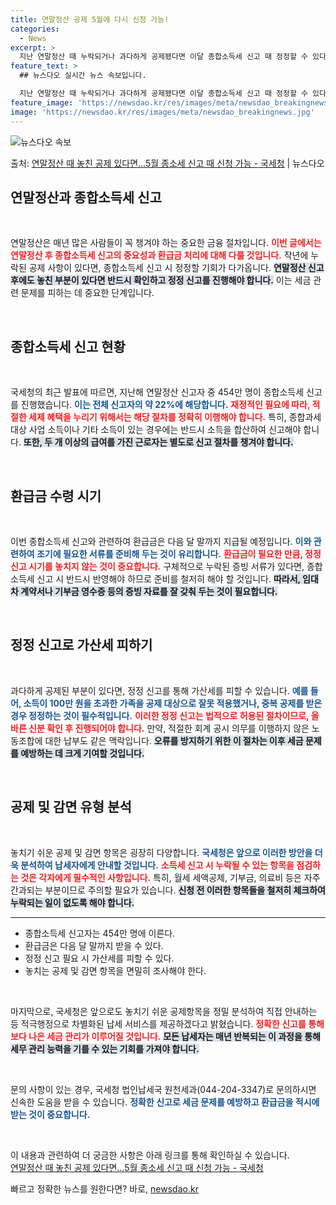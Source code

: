 ```yaml
---
title: 연말정산 공제 5월에 다시 신청 가능!
categories:
  - News
excerpt: >
  지난 연말정산 때 누락되거나 과다하게 공제됐다면 이달 종합소득세 신고 때 정정할 수 있다. 7일 국세청에 따…
feature_text: >
  ## 뉴스다오 실시간 뉴스 속보입니다.

  지난 연말정산 때 누락되거나 과다하게 공제됐다면 이달 종합소득세 신고 때 정정할 수 있다. 7일 국세청에 따…
feature_image: 'https://newsdao.kr/res/images/meta/newsdao_breakingnews.jpg'
image: 'https://newsdao.kr/res/images/meta/newsdao_breakingnews.jpg'
---
```


![뉴스다오 속보](https://newsdao.kr/res/images/meta/newsdao_breakingnews.jpg)

<p>출처: <a href="https://newsdao.kr/3738" rel="dofollow">연말정산 때 놓친 공제 있다면…5월 종소세 신고 때 신청 가능 - 국세청</a> | 뉴스다오</p>

<h2 data-ke-size="size26">연말정산과 종합소득세 신고</h2>

<p data-ke-size="size16">&nbsp;</p>

연말정산은 매년 많은 사람들이 꼭 챙겨야 하는 중요한 금융 절차입니다. <b><span style="color: #ee2323;">이번 글에서는 연말정산 후 종합소득세 신고의 중요성과 환급금 처리에 대해 다룰 것입니다.</span></b> 작년에 누락된 공제 사항이 있다면, 종합소득세 신고 시 정정할 기회가 다가옵니다. <b><span style="background-color: #21538527;">연말정산 신고 후에도 놓친 부분이 있다면 반드시 확인하고 정정 신고를 진행해야 합니다.</span></b> 이는 세금 관련 문제를 피하는 데 중요한 단계입니다. 

<p data-ke-size="size16">&nbsp;</p>

<h2 data-ke-size="size26">종합소득세 신고 현황</h2>

<p data-ke-size="size16">&nbsp;</p>

국세청의 최근 발표에 따르면, 지난해 연말정산 신고자 중 454만 명이 종합소득세 신고를 진행했습니다. <b><span style="color: #1a5490;">이는 전체 신고자의 약 22%에 해당합니다.</span></b> <b><span style="color: #ee2323;">재정적인 필요에 따라, 적절한 세제 혜택을 누리기 위해서는 해당 절차를 정확히 이행해야 합니다.</span></b> 특히, 종합과세 대상 사업 소득이나 기타 소득이 있는 경우에는 반드시 소득을 합산하여 신고해야 합니다. <b><span style="background-color: #21538527;">또한, 두 개 이상의 급여를 가진 근로자는 별도로 신고 절차를 챙겨야 합니다.</span></b>

<p data-ke-size="size16">&nbsp;</p>

<h2 data-ke-size="size26">환급금 수령 시기</h2>

<p data-ke-size="size16">&nbsp;</p>

이번 종합소득세 신고와 관련하여 환급금은 다음 달 말까지 지급될 예정입니다. <b><span style="color: #1a5490;">이와 관련하여 조기에 필요한 서류를 준비해 두는 것이 유리합니다.</span></b> <b><span style="color: #ee2323;">환급금이 필요한 만큼, 정정 신고 시기를 놓치지 않는 것이 중요합니다.</span></b> 구체적으로 누락된 증빙 서류가 있다면, 종합소득세 신고 시 반드시 반영해야 하므로 준비를 철저히 해야 할 것입니다. <b><span style="background-color: #21538527;">따라서, 임대차 계약서나 기부금 영수증 등의 증빙 자료를 잘 갖춰 두는 것이 필요합니다.</span></b>

<p data-ke-size="size16">&nbsp;</p>

<h2 data-ke-size="size26">정정 신고로 가산세 피하기</h2>

<p data-ke-size="size16">&nbsp;</p>

과다하게 공제된 부분이 있다면, 정정 신고를 통해 가산세를 피할 수 있습니다. <b><span style="color: #1a5490;">예를 들어, 소득이 100만 원을 초과한 가족을 공제 대상으로 잘못 적용했거나, 중복 공제를 받은 경우 정정하는 것이 필수적입니다.</span></b> <b><span style="color: #ee2323;">이러한 정정 신고는 법적으로 허용된 절차이므로, 올바른 신분 확인 후 진행되어야 합니다.</span></b> 만약, 적절한 회계 공시 의무를 이행하지 않은 노동조합에 대한 납부도 같은 맥락입니다. <b><span style="background-color: #21538527;">오류를 방지하기 위한 이 절차는 이후 세금 문제를 예방하는 데 크게 기여할 것입니다.</span></b>

<p data-ke-size="size16">&nbsp;</p>

<h2 data-ke-size="size26">공제 및 감면 유형 분석</h2>

<p data-ke-size="size16">&nbsp;</p>

놓치기 쉬운 공제 및 감면 항목은 굉장히 다양합니다. <b><span style="color: #1a5490;">국세청은 앞으로 이러한 방안을 더욱 분석하여 납세자에게 안내할 것입니다.</span></b> <b><span style="color: #ee2323;">소득세 신고 시 누락될 수 있는 항목을 점검하는 것은 각자에게 필수적인 사항입니다.</span></b> 특히, 월세 세액공제, 기부금, 의료비 등은 자주 간과되는 부분이므로 주의할 필요가 있습니다. <b><span style="background-color: #21538527;">신청 전 이러한 항목들을 철저히 체크하여 누락되는 일이 없도록 해야 합니다.</span></b>

<hr />

<ul>
<li>종합소득세 신고자는 454만 명에 이른다.</li>
<li>환급금은 다음 달 말까지 받을 수 있다.</li>
<li>정정 신고 필요 시 가산세를 피할 수 있다.</li>
<li>놓치는 공제 및 감면 항목을 면밀히 조사해야 한다.</li>
</ul>

<p data-ke-size="size16">&nbsp;</p>

마지막으로, 국세청은 앞으로도 놓치기 쉬운 공제항목을 정밀 분석하여 직접 안내하는 등 적극행정으로 차별화된 납세 서비스를 제공하겠다고 밝혔습니다. <b><span style="color: #ee2323;">정확한 신고를 통해 보다 나은 세금 관리가 이루어질 것입니다.</span></b> <b><span style="background-color: #21538527;">모든 납세자는 매년 반복되는 이 과정을 통해 세무 관리 능력을 기를 수 있는 기회를 가져야 합니다.</span></b> 

<p data-ke-size="size16">&nbsp;</p>

문의 사항이 있는 경우, 국세청 법인납세국 원천세과(044-204-3347)로 문의하시면 신속한 도움을 받을 수 있습니다. <b><span style="color: #1a5490;">정확한 신고로 세금 문제를 예방하고 환급금을 적시에 받는 것이 중요합니다.</span></b> 

<p data-ke-size="size16">&nbsp;</p>

이 내용과 관련하여 더 궁금한 사항은 아래 링크를 통해 확인하실 수 있습니다.  
<a href="https://newsdao.kr/3738" target="_blank">연말정산 때 놓친 공제 있다면…5월 종소세 신고 때 신청 가능 - 국세청</a> 

빠르고 정확한 뉴스를 원한다면? 바로, <a href="https://newsdao.kr" rel="dofollow">newsdao.kr</a>


